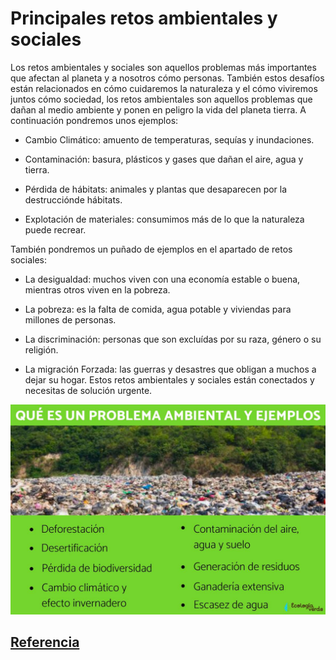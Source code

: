 # Principales retos ambientales y sociales

Los retos ambientales y sociales son aquellos problemas más importantes que afectan al planeta y a nosotros cómo personas. También estos desafíos están relacionados en cómo cuidaremos la naturaleza y el cómo viviremos juntos cómo sociedad, los retos ambientales son aquellos problemas que dañan al medio ambiente y ponen en peligro la vida del planeta tierra. A continuación pondremos unos ejemplos:

* Cambio Climático: amuento de temperaturas, sequías y inundaciones.

* Contaminación: basura, plásticos y gases que dañan el aire, agua y tierra.

* Pérdida de hábitats: animales y plantas que desaparecen por la destrucciónde hábitats.

* Explotación de materiales: consumimos más de lo que la naturaleza puede recrear.

También pondremos un puñado de ejemplos en el apartado de retos sociales:

* La desigualdad: muchos viven con una economía estable o buena, mientras otros viven en la pobreza.
  
* La pobreza: es la falta de comida, agua potable y viviendas para millones de personas.

* La discriminación: personas que son excluídas por su raza, género o su religión.

* La migración Forzada: las guerras y desastres que obligan a muchos a dejar su hogar. Estos retos ambientales y sociales están conectados y necesitas de solución urgente.

![problemasambientales](img/problemasambientales.jpg)

## [Referencia](https://www.iberdrola.com/sostenibilidad/problemas-medioambientales-mas-importantes)

